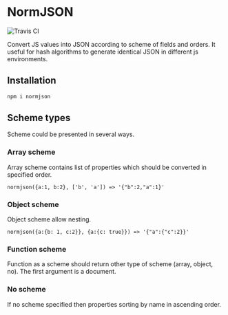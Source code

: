 # NormJSON

![Travis CI](https://img.shields.io/travis/rumkin/normjson.png)

Convert JS values into JSON according to scheme of fields and orders. It useful
for hash algorithms to generate identical JSON in different js environments.

## Installation

```bash
npm i normjson
```

## Scheme types

Scheme could be presented in several ways.

### Array scheme

Array scheme contains list of properties which should be converted in specified
order.

```
normjson({a:1, b:2}, ['b', 'a']) => '{"b":2,"a":1}'
```

### Object scheme

Object scheme allow nesting.

```
normjson({a:{b: 1, c:2}}, {a:{c: true}}) => '{"a":{"c":2}}'
```

### Function scheme

Function as a scheme should return other type of scheme (array, object, no).
The first argument is a document.

### No scheme

If no scheme specified then properties sorting by name in ascending order.